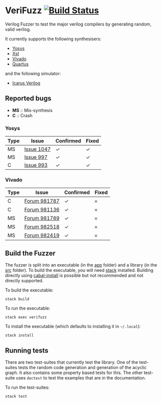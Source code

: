 # VeriFuzz [![Build Status](https://travis-ci.com/ymherklotz/verifuzz.svg?token=qfBKKGwxeWkjDsy7e16x&branch=master)](https://travis-ci.com/ymherklotz/verifuzz)

Verilog Fuzzer to test the major verilog compilers by generating random, valid
verilog.

It currently supports the following synthesisers:

- [Yosys](http://www.clifford.at/yosys/)
- [Xst](https://www.xilinx.com/support/documentation/sw_manuals/xilinx11/ise_c_using_xst_for_synthesis.htm)
- [Vivado](https://www.xilinx.com/products/design-tools/ise-design-suite.html)
- [Quartus](https://www.intel.com/content/www/us/en/programmable/downloads/download-center.html)

and the following simulator:

- [Icarus Verilog](http://iverilog.icarus.com)

## Reported bugs

- **MS** :: Mis-synthesis
- **C** :: Crash

### Yosys

| Type | Issue                                                      | Confirmed | Fixed |
|------|------------------------------------------------------------|-----------|-------|
| MS   | [Issue 1047](https://github.com/YosysHQ/yosys/issues/1047) | ✓         | ✓     |
| MS   | [Issue 997](https://github.com/YosysHQ/yosys/issues/997)   | ✓         | ✓     |
| C    | [Issue 993](https://github.com/YosysHQ/yosys/issues/993)   | ✓         | ✓     |

### Vivado

| Type | Issue                                                                                                               | Confirmed | Fixed |
|------|---------------------------------------------------------------------------------------------------------------------|-----------|-------|
| C    | [Forum 981787](https://forums.xilinx.com/t5/Synthesis/Vivado-2019-1-Verilog-If-statement-nesting-crash/td-p/981787) | ✓         | 𐄂     |
| C   | [Forum 981136](https://forums.xilinx.com/t5/Synthesis/Vivado-2018-3-synthesis-crash/td-p/981136)                    | ✓         | 𐄂     |
| MS | [Forum 981789](https://forums.xilinx.com/t5/Synthesis/Vivado-2019-1-Unsigned-bit-extension-in-if-statement/td-p/981789) | ✓ | 𐄂 |
| MS | [Forum 982518](https://forums.xilinx.com/t5/Synthesis/Vivado-2019-1-Signed-with-shift-in-condition-synthesis-mistmatch/td-p/982518) | ✓ | 𐄂 |
| MS | [Forum 982419](https://forums.xilinx.com/t5/Synthesis/Vivado-2019-1-Bit-selection-synthesis-mismatch/td-p/982419) | ✓ | 𐄂 |

## Build the Fuzzer

The fuzzer is split into an executable (in the [app](/app) folder) and a
library (in the [src](/src) folder). To build the executable, you will need
[stack](https://docs.haskellstack.org/en/stable/README/) installed. Building
directly using [cabal-install](https://www.haskell.org/cabal/download.html) is
possible but not recommended and not directly supported.

To build the executable:

```
stack build
```

To run the executable:

```
stack exec verifuzz
```

To install the executable (which defaults to installing it in `~/.local`):

```
stack install
```

## Running tests

There are two test-suites that currently test the library. One of the
test-suites tests the random code generation and generation of the acyclic
graph. It also contains some property based tests for this. The other test-suite
uses `doctest` to test the examples that are in the documentation.

To run the test-suites:

```
stack test
```
